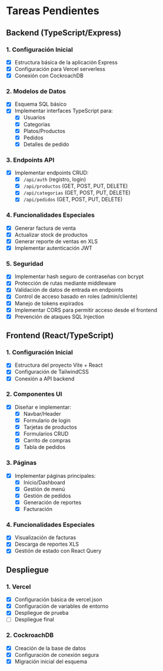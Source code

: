 # Tareas Pendientes

## Backend (TypeScript/Express)

### 1. Configuración Inicial
- [x] Estructura básica de la aplicación Express
- [x] Configuración para Vercel serverless
- [x] Conexión con CockroachDB

### 2. Modelos de Datos
- [x] Esquema SQL básico
- [x] Implementar interfaces TypeScript para:
  - [x] Usuarios
  - [x] Categorías
  - [x] Platos/Productos
  - [x] Pedidos
  - [x] Detalles de pedido

### 3. Endpoints API
- [x] Implementar endpoints CRUD:
  - [x] `/api/auth` (registro, login)
  - [x] `/api/productos` (GET, POST, PUT, DELETE)
  - [x] `/api/categorias` (GET, POST, PUT, DELETE)
  - [x] `/api/pedidos` (GET, POST, PUT, DELETE)

### 4. Funcionalidades Especiales
- [x] Generar factura de venta
- [x] Actualizar stock de productos
- [x] Generar reporte de ventas en XLS
- [x] Implementar autenticación JWT

### 5. Seguridad
- [x] Implementar hash seguro de contraseñas con bcrypt
- [x] Protección de rutas mediante middleware
- [x] Validación de datos de entrada en endpoints
- [x] Control de acceso basado en roles (admin/cliente)
- [x] Manejo de tokens expirados
- [x] Implementar CORS para permitir acceso desde el frontend
- [x] Prevención de ataques SQL Injection

## Frontend (React/TypeScript)

### 1. Configuración Inicial
- [x] Estructura del proyecto Vite + React
- [x] Configuración de TailwindCSS
- [x] Conexión a API backend

### 2. Componentes UI
- [x] Diseñar e implementar:
  - [x] Navbar/Header
  - [x] Formulario de login
  - [x] Tarjetas de productos
  - [x] Formularios CRUD
  - [x] Carrito de compras
  - [x] Tabla de pedidos

### 3. Páginas
- [x] Implementar páginas principales:
  - [x] Inicio/Dashboard
  - [x] Gestión de menú
  - [x] Gestión de pedidos
  - [x] Generación de reportes
  - [x] Facturación

### 4. Funcionalidades Especiales
- [x] Visualización de facturas
- [x] Descarga de reportes XLS
- [x] Gestión de estado con React Query

## Despliegue

### 1. Vercel
- [x] Configuración básica de vercel.json
- [x] Configuración de variables de entorno
- [x] Despliegue de prueba
- [ ] Despliegue final

### 2. CockroachDB
- [x] Creación de la base de datos
- [x] Configuración de conexión segura
- [x] Migración inicial del esquema 